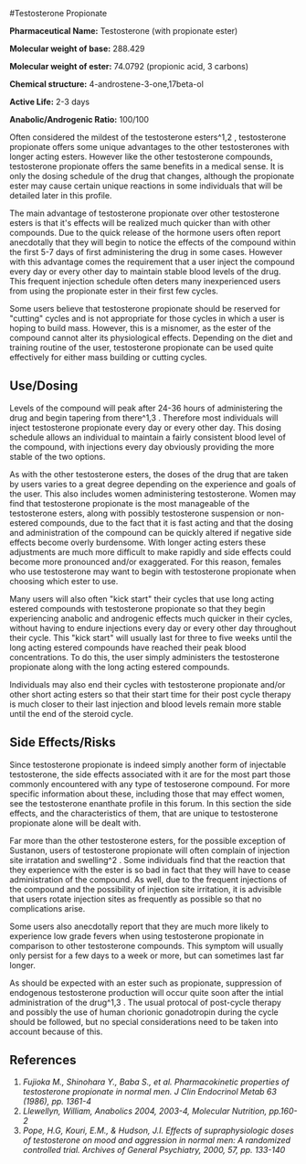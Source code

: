 #Testosterone Propionate

**Pharmaceutical Name:** Testosterone (with propionate ester)

**Molecular weight of base:** 288.429 

**Molecular weight of ester:** 74.0792 (propionic acid, 3 carbons) 

**Chemical structure:** 4-androstene-3-one,17beta-ol 

**Active Life:** 2-3 days

**Anabolic/Androgenic Ratio:** 100/100

Often considered the mildest of the testosterone esters^1,2 , testosterone propionate offers some unique advantages to the other testosterones with longer acting esters. However like the other testosterone compounds, testosterone propionate offers the same benefits in a medical sense. It is only the dosing schedule of the drug that changes, although the propionate ester may cause certain unique reactions in some individuals that will be detailed later in this profile. 

The main advantage of testosterone propionate over other testosterone esters is that it's effects will be realized much quicker than with other compounds. Due to the quick release of the hormone users often report anecdotally that they will begin to notice the effects of the compound within the first 5-7 days of first administering the drug in some cases. However with this advantage comes the requirement that a user inject the compound every day or every other day to maintain stable blood levels of the drug. This frequent injection schedule often deters many inexperienced users from using the propionate ester in their first few cycles.

Some users believe that testosterone propionate should be reserved for "cutting" cycles and is not appropriate for those cycles in which a user is hoping to build mass. However, this is a misnomer, as the ester of the compound cannot alter its physiological effects. Depending on the diet and training routine of the user, testosterone propionate can be used quite effectively for either mass building or cutting cycles. 

## Use/Dosing

Levels of the compound will peak after 24-36 hours of administering the drug and begin tapering from there^1,3 . Therefore most individuals will inject testosterone propionate every day or every other day. This dosing schedule allows an individual to maintain a fairly consistent blood level of the compound, with injections every day obviously providing the more stable of the two options. 

As with the other testosterone esters, the doses of the drug that are taken by users varies to a great degree depending on the experience and goals of the user. This also includes women administering testosterone. Women may find that testosterone propionate is the most manageable of the testosterone esters, along with possibly testosterone suspension or non-estered compounds, due to the fact that it is fast acting and that the dosing and administration of the compound can be quickly altered if negative side effects become overly burdensome. With longer acting esters these adjustments are much more difficult to make rapidly and side effects could become more pronounced and/or exaggerated. For this reason, females who use testosterone may want to begin with testosterone propionate when choosing which ester to use.

Many users will also often "kick start" their cycles that use long acting estered compounds with testosterone propionate so that they begin experiencing anabolic and androgenic effects much quicker in their cycles, without having to endure injections every day or every other day throughout their cycle. This "kick start" will usually last for three to five weeks until the long acting estered compounds have reached their peak blood concentrations. To do this, the user simply administers the testosterone propionate along with the long acting estered compounds. 

Individuals may also end their cycles with testosterone propionate and/or other short acting esters so that their start time for their post cycle therapy is much closer to their last injection and blood levels remain more stable until the end of the steroid cycle.

## Side Effects/Risks

Since testosterone propionate is indeed simply another form of injectable testosterone, the side effects associated with it are for the most part those commonly encountered with any type of testoserone compound. For more specific information about these, including those that may effect women, see the testosterone enanthate profile in this forum. In this section the side effects, and the characteristics of them, that are unique to testosterone propionate alone will be dealt with.

Far more than the other testosterone esters, for the possible exception of Sustanon, users of testosterone propionate will often complain of injection site irratation and swelling^2 . Some individuals find that the reaction that they experience with the ester is so bad in fact that they will have to cease administration of the compound. As well, due to the frequent injections of the compound and the possibility of injection site irritation, it is advisible that users rotate injection sites as frequently as possible so that no complications arise.

Some users also anecdotally report that they are much more likely to experience low grade fevers when using testosterone propionate in comparison to other testosterone compounds. This symptom will usually only persist for a few days to a week or more, but can sometimes last far longer. 

As should be expected with an ester such as propionate, suppression of endogenous testosterone production will occur quite soon after the intial administration of the drug^1,3 . The usual protocal of post-cycle therapy and possibly the use of human chorionic gonadotropin during the cycle should be followed, but no special considerations need to be taken into account because of this. 

## References

1. *Fujioka M., Shinohara Y., Baba S., et al. Pharmacokinetic properties of testosterone propionate in normal men. J Clin Endocrinol Metab 63 (1986), pp. 1361-4*
2. *Llewellyn, William, Anabolics 2004, 2003-4, Molecular Nutrition, pp.160-2*
3. *Pope, H.G, Kouri, E.M., &amp; Hudson, J.I. Effects of supraphysiologic doses of testosterone on mood and aggression in normal men: A randomized controlled trial. Archives of General Psychiatry, 2000, 57, pp. 133-140*